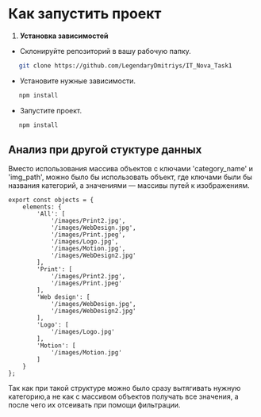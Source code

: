 # Как запустить проект

1. **Установка зависимостей**

* Склонируйте репозиторий в вашу рабочую папку.

```bash
   git clone https://github.com/LegendaryDmitriys/IT_Nova_Task1
```

* Установите нужные зависимости. 

```bash
   npm install
```
* Запустите проект.
  
```bash
   npm install
```

## Анализ при другой стуктуре данных

Вместо использования массива объектов с ключами 'category_name' и 'img_path', можно было бы использовать объект, где ключами были бы названия категорий, а значениями — массивы путей к изображениям.

```javasript
export const objects = {
    elements: {
        'All': [
            '/images/Print2.jpg',
            '/images/WebDesign.jpg',
            '/images/Print.jpeg',
            '/images/Logo.jpg',
            '/images/Motion.jpg',
            '/images/WebDesign2.jpg'
        ],
        'Print': [
            '/images/Print2.jpg',
            '/images/Print.jpeg'
        ],
        'Web design': [
            '/images/WebDesign.jpg',
            '/images/WebDesign2.jpg'
        ],
        'Logo': [
            '/images/Logo.jpg'
        ],
        'Motion': [
            '/images/Motion.jpg'
        ]
    }
};
```
Так как при такой структуре можно было сразу вытягивать нужную категорию,а не как с массивом объектов получать все значения, а после чего их отсеивать при помощи фильтрации.


